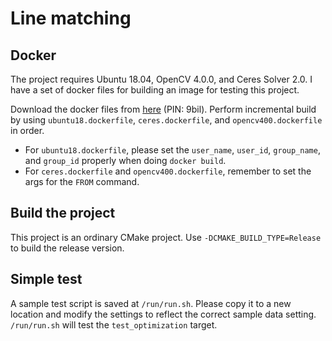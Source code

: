 # Line matching

## Docker
The project requires Ubuntu 18.04, OpenCV 4.0.0, and Ceres Solver 2.0. I have a set of docker files for building an image for testing this project.

Download the docker files from [here][docker_and_data] (PIN: 9bil). Perform incremental build by using `ubuntu18.dockerfile`, `ceres.dockerfile`, and `opencv400.dockerfile` in order. 
- For `ubuntu18.dockerfile`, please set the `user_name`, `user_id`, `group_name`, and `group_id` properly when doing `docker build`.
- For `ceres.dockerfile` and `opencv400.dockerfile`, remember to set the args for the `FROM` command.

[docker_and_data]: https://pan.baidu.com/s/1miFO5nQVKSN4B6UGL7a0EQ

## Build the project
This project is an ordinary CMake project. Use `-DCMAKE_BUILD_TYPE=Release` to build the release version.

## Simple test
A sample test script is saved at `/run/run.sh`. Please copy it to a new location and modify the settings to reflect the correct sample data setting.
`/run/run.sh` will test the `test_optimization` target.